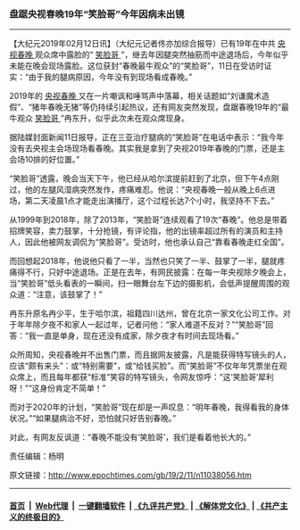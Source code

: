 ### 盘踞央视春晚19年“笑脸哥”今年因病未出镜
------------------------

<p>
 【大纪元2019年02月12日讯】（大纪元记者佟亦加综合报导）已有19年在中共
 <a href="http://www.epochtimes.com/gb/tag/%E5%A4%AE%E8%A7%86%E6%98%A5%E6%99%9A.html">
  央视春晚
 </a>
 观众席中露脸的“
 <a href="http://www.epochtimes.com/gb/tag/%E7%AC%91%E8%84%B8%E5%93%A5.html">
  笑脸哥
 </a>
 ”，继去年因腿突然抽筋而中途退场后，今年似乎未能在晚会现场露脸。这位获封“春晚最牛观众”的“笑脸哥”，11日在受访时证实：“由于我的腿病原因，今年没有到现场看成春晚。”
</p>
<p>
 2019年的
 <a href="http://www.epochtimes.com/gb/tag/%E5%A4%AE%E8%A7%86%E6%98%A5%E6%99%9A.html">
  央视春晚
 </a>
 又在一片嘲讽和唾骂声中落幕，相关话题如“刘谦魔术造假”、“猪年春晚无猪”等仍持续引起热议，还有网友突然发现，盘踞春晚19年的“最牛观众
 <a href="http://www.epochtimes.com/gb/tag/%E7%AC%91%E8%84%B8%E5%93%A5.html">
  笑脸哥
 </a>
 ”冉东升，似乎此次未在观众席现身。
</p>
<p>
 据陆媒封面新闻11日报导，正在三亚治疗腿病的“笑脸哥”在电话中表示：“我今年没有去央视主会场现场看春晚。其实我是拿到了央视2019年春晚的门票，还是主会场10排的好位置。”
</p>
<p>
 “笑脸哥”透露，晚会当天下午，他已经从哈尔滨提前赶到了北京，但下午4点刚过，他的左腿风湿病突然发作，疼痛难忍。他说：“央视春晚一般从晚上6点进场，第二天凌晨1点才能走出演播厅，这个过程长达7个小时，我坚持不下去。”
</p>
<p>
 从1999年到2018年，除了2013年，“笑脸哥”连续观看了19次“春晚”。他总是带着招牌笑容，卖力鼓掌，十分抢镜，有评论指，他的出镜率超过所有的演员和主持人，因此他被网友调侃为“笑脸哥”。受访时，他也承认自己“靠看春晚走红全国”。
</p>
<p>
 而回想起2018年，他说他只看了一半，当然也只笑了一半、鼓掌了一半，腿就疼痛得不行，只好中途退场。正是在去年，有网民披露：在每一年央视除夕晚会上，当“笑脸哥”低头看表的一瞬间，扫一眼舞台左下边的摄影机，会低声提醒周围的观众道：“注意，该鼓掌了！”
</p>
<p>
 冉东升原名冉少平，生于哈尔滨，祖籍四川达州，曾在北京一家文化公司工作。对于年年除夕夜不和家人一起过年，记者问他：“家人难道不反对？”“笑脸哥”回答：“我一直是单身，现在还没有成家，除夕夜才有时间去现场看。”
</p>
<p>
 众所周知，央视春晚并不出售门票，而且据网友披露，凡是能获得特写镜头的人，应该“颇有来头”：或“特别需要”，或“给钱买脸”。而“笑脸哥”不仅年年凭票坐在观众席上，而且每年都获“标准”笑容的特写镜头，令网友惊呼：“这‘笑脸哥’犀利呀！”“这身份肯定不简单！”
</p>
<p>
 而对于2020年的计划，“笑脸哥”现在却是一声叹息：“明年春晚，我得看我的身体状况。”“如果腿病治不好，恐怕就只好告别春晚。”
</p>
<p>
 对此，有网友反讽道：“春晚不能没有‘笑脸哥’，我们是看着他长大的。”
</p>
<p>
 责任编辑：杨明
</p>

原文链接：http://www.epochtimes.com/gb/19/2/11/n11038056.htm


------------------------
#### [首页](https://github.com/gfw-breaker/banned-news/blob/master/README.md) &nbsp;|&nbsp; [Web代理](https://github.com/labour-camp/helloworld) &nbsp;|&nbsp; [一键翻墙软件](https://github.com/gfw-breaker/nogfw/blob/master/README.md) &nbsp;| [《九评共产党》](https://github.com/gfw-breaker/9ping.md/blob/master/README.md#九评之一评共产党是什么) | [《解体党文化》](https://github.com/gfw-breaker/jtdwh.md/blob/master/README.md) | [《共产主义的终极目的》](https://github.com/gfw-breaker/gczydzjmd.md/blob/master/README.md)

